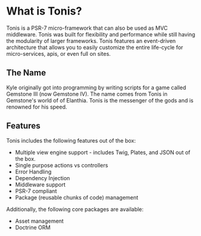 What is Tonis?
==============

Tonis is a PSR-7 micro-framework that can also be used as MVC middleware. Tonis was built for flexibility and performance
while still having the modularity of larger frameworks. Tonis features an event-driven architecture that allows you to 
easily customize the entire life-cycle for micro-services, apis, or even full on sites.

The Name
--------

Kyle originally got into programming by writing scripts for a game called Gemstone III (now Gemstone IV). The name comes 
from Tonis in Gemstone's world of of Elanthia. Tonis is the messenger of the gods and is renowned for his speed.
 
Features
--------

Tonis includes the following features out of the box:

  * Multiple view engine support - includes Twig, Plates, and JSON out of the box.
  * Single purpose actions vs controllers
  * Error Handling
  * Dependency Injection
  * Middleware support
  * PSR-7 compliant
  * Package (reusable chunks of code) management 

Additionally, the following core packages are available:

  * Asset management
  * Doctrine ORM
